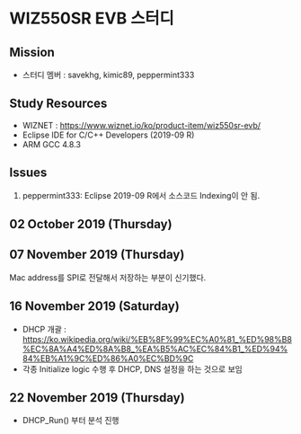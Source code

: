 WIZ550SR EVB 스터디
=============
Mission
------------
* 스터디 멤버 : savekhg, kimic89, peppermint333

Study Resources
------------
* WIZNET : <https://www.wiznet.io/ko/product-item/wiz550sr-evb/>
* Eclipse IDE for C/C++ Developers (2019-09 R)
* ARM GCC 4.8.3

Issues
------------
1. peppermint333: Eclipse 2019-09 R에서 소스코드 Indexing이 안 됨.

02 October 2019 (Thursday)
-------------

07 November 2019 (Thursday)
-------------
Mac address를 SPI로 전달해서 저장하는 부분이 신기했다.

16 November 2019 (Saturday)
-------------
* DHCP 개괄 : <https://ko.wikipedia.org/wiki/%EB%8F%99%EC%A0%81_%ED%98%B8%EC%8A%A4%ED%8A%B8_%EA%B5%AC%EC%84%B1_%ED%94%84%EB%A1%9C%ED%86%A0%EC%BD%9C>
* 각종 Initialize logic 수행 후 DHCP, DNS 설정을 하는 것으로 보임

22 November 2019 (Thursday)
-------------
* DHCP_Run() 부터 분석 진행 
